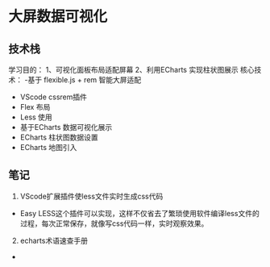 # 大屏数据可视化

## 技术栈
学习目的：
1、可视化面板布局适配屏幕
2、利用ECharts 实现柱状图展示
核心技术：
-基于 flexible.js + rem 智能大屏适配
- VScode cssrem插件
- Flex 布局
- Less 使用
- 基于ECharts 数据可视化展示
- ECharts 柱状图数据设置
- ECharts 地图引入


## 笔记
1. VScode扩展插件使less文件实时生成css代码
- Easy LESS这个插件可以实现，这样不仅省去了繁琐使用软件编译less文件的过程，每次正常保存，就像写css代码一样，实时观察效果。

2. echarts术语速查手册
- 